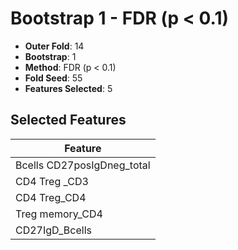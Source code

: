 # Bootstrap 1 - FDR (p < 0.1)

- **Outer Fold**: 14
- **Bootstrap**: 1
- **Method**: FDR (p < 0.1)
- **Fold Seed**: 55
- **Features Selected**: 5

## Selected Features

| Feature |
|---------|
| Bcells CD27posIgDneg_total |
| CD4 Treg _CD3 |
| CD4 Treg_CD4 |
| Treg memory_CD4 |
| CD27IgD_Bcells |
